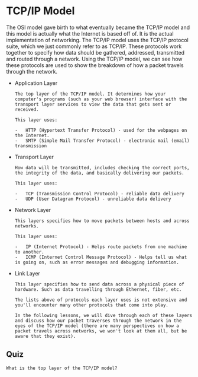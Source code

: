 #   TCP/IP Model


The OSI model gave birth to what eventually became the TCP/IP model and this model is actually what the Internet is based off of. It is the actual implementation of networking. The TCP/IP model uses the TCP/IP protocol suite, which we just commonly refer to as TCP/IP. These protocols work together to specify how data should be gathered, addressed, transmitted and routed through a network. Using the TCP/IP model, we can see how these protocols are used to show the breakdown of how a packet travels through the network.

-   Application Layer

        The top layer of the TCP/IP model. It determines how your computer's programs (such as your web browser) interface with the transport layer services to view the data that gets sent or received.

        This layer uses:

        -   HTTP (Hypertext Transfer Protocol) - used for the webpages on the Internet.
        -   SMTP (Simple Mail Transfer Protocol) - electronic mail (email) transmission


-   Transport Layer

        How data will be transmitted, includes checking the correct ports, the integrity of the data, and basically delivering our packets.

        This layer uses:

        -   TCP (Transmission Control Protocol) - reliable data delivery
        -   UDP (User Datagram Protocol) - unreliable data delivery


-   Network Layer

        This layers specifies how to move packets between hosts and across networks.

        This layer uses:

        -   IP (Internet Protocol) - Helps route packets from one machine to another.
        -   ICMP (Internet Control Message Protocol) - Helps tell us what is going on, such as error messages and debugging information.

-   Link Layer

        This layer specifies how to send data across a physical piece of hardware. Such as data travelling through Ethernet, fiber, etc.

        The lists above of protocols each layer uses is not extensive and you'll encounter many other protocols that come into play.

        In the following lessons, we will dive through each of these layers and discuss how our packet traverses through the network in the eyes of the TCP/IP model (there are many perspectives on how a packet travels across networks, we won't look at them all, but be aware that they exist).



##  Quiz

    What is the top layer of the TCP/IP model?

